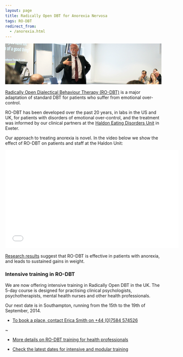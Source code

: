 ```yaml
---
layout: page
title: Radically Open DBT for Anorexia Nervosa
tags: RO-DBT
redirect_from:
  - /anorexia.html
---
```



![](/images/presentation.png)

[Radically Open Dialectical Behaviour Therapy (RO-DBT)](/about/) is a major adaptation of standard DBT for patients who suffer from emotional over-control.

RO-DBT has been developed over the past 20 years, in labs in the US and UK, for patients with disorders of emotional over-control, and the treatment was informed by our clinical partners at the [Haldon Eating Disorders Unit](http://www.devonpartnership.nhs.uk/The-Haldon.474.0.html) in Exeter.

Our approach to treating anorexia is novel. In the video below we show the effect of RO-DBT on patients and staff at the Haldon Unit:

<center>

<iframe width="560" height="315" src="//www.youtube.com/embed/wyt3Q9fB1tI" frameborder="0" allowfullscreen></iframe>
<br>
</center>


[Research results](http://www.southampton.ac.uk/psychology/research/groups/emotion_and_personality_bio_behavioural_laboratory.page) suggest that RO-DBT  is effective in patients with anorexia, and leads to sustained gains in weight.


### Intensive training in RO-DBT

We are now offering intensive training in Radically Open DBT in the UK. The 5-day course is designed for practising clinical psychologists, psychotherapists, mental health nurses and other health professionals.

Our next date is in Southampton, running from the 15th to the 19th of September, 2014.



- [To book a place, contact Erica Smith on +44 (0)7584 574526](/contact/)


~


- [More details on RO-DBT training for health professionals](/professionals/)

- [Check the latest dates for intensive and modular training](/training/)







